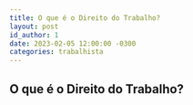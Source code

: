 ```yaml
---
title: O que é o Direito do Trabalho?
layout: post
id_author: 1
date: 2023-02-05 12:00:00 -0300
categories: trabalhista
---
```


## O que é o Direito do Trabalho?
